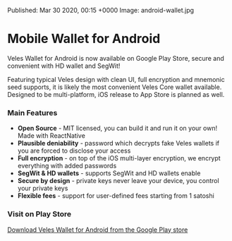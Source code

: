 Published:      Mar 30 2020, 00:15 +0000
Image:			android-wallet.jpg

# Mobile Wallet for Android

Veles Wallet for Android is now available on Google Play Store, secure and convenient with HD wallet and SegWit! 

Featuring typical Veles design with clean UI, full encryption and mnemonic seed supports, it is likely the most 
convenient Veles Core wallet available. Designed to be multi-platform, iOS release to App Store is planned as well.

### Main Features
- **Open Source** -	MIT licensed, you can build it and run it on your own! Made with ReactNative
- **Plausible deniability** - password which decrypts fake Veles wallets if you are forced to disclose your access
- **Full encryption** - on top of the iOS multi-layer encryption, we encrypt everything with added passwords
- **SegWit & HD wallets** - supports SegWit and HD wallets enable
- **Secure by design** - private keys never leave your device, you control your private keys
- **Flexible fees** - support for user-defined fees starting from 1 satoshi

### Visit on Play Store
[Download Veles Wallet for Android from the Google Play store](https://play.google.com/store/apps/details?id=io.veles.wallet)